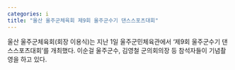 ```yaml
---
categories: i
title: "울산 울주군체육회 제9회 울주군수기 댄스스포츠대회"
---
```

울산 울주군체육회(회장 이용식)는 지난 1일 울주군민체육관에서 ‘제9회 울주군수기 댄스스포츠대회’를 개최했다. 이순걸 울주군수, 김영철 군의회의장 등 참석자들이 기념촬영을 하고 있다.